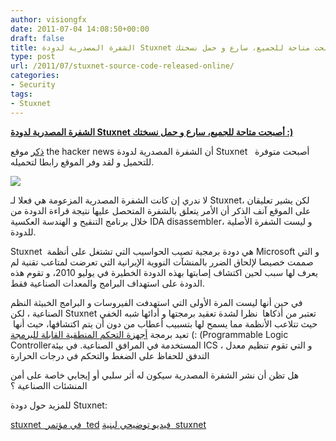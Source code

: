 ```yaml
---
author: visiongfx
date: 2011-07-04 14:08:50+00:00
draft: false
title: الشفرة المصدرية لدودة Stuxnet أصبحت متاحة للجميع، سارع و حمل نسختك :)
type: post
url: /2011/07/stuxnet-source-code-released-online/
categories:
- Security
tags:
- Stuxnet
---
```


[**الشفرة المصدرية لدودة Stuxnet أصبحت متاحة للجميع، سارع و حمل نسختك :)**](https://www.it-scoop.com/2011/07/stuxnet-source-code-released-online)


[ذكر](http://www.thehackernews.com/2011/07/stuxnet-source-code-released-online.html) موقع the hacker news أن الشفرة المصدرية لدودة Stuxnet   أصبحت متوفرة للتحميل و لقد وفر الموقع رابطا لتحميله.

[![](https://www.it-scoop.com/wp-content/uploads/2011/07/stuxnet-source-code.jpg)
](https://www.it-scoop.com/2011/07/stuxnet-source-code-released-online)

لا ندري إن كانت الشفرة المصدرية المزعومة هي فعلا لـ Stuxnet، لكن يشير تعليقان على الموقع آنف الذكر أن الأمر يتعلق بالشفرة المتحصل عليها نتيجة قراءة الدودة من خلال برنامج التنقيح و الهندسة العكسية IDA disassembler، و ليست الشفرة الأصلية للدودة.

Stuxnet  هي دودة برمجية تصيب الحواسيب التي تشتغل على أنظمة Microsoft و التي صممت خصيصا لإلحاق الضرر بالمنشآت النووية الإيرانية التي تعرضت لمتاعب تقنية لم يعرف لها سبب لحين اكتشاف إصابتها بهذه الدودة الخطيرة في يوليو 2010، و تقوم هذه الدودة على استهداف البرامج والمعدات الصناعية فقط.

في حين أنها ليست المرة الأولى التي استهدفت الفيروسات و البرامج الخبيثة النظم الصناعية ، لكن Stuxnet تعتبر من أذكاها  نظرا لشدة تعقيد برمجتها و أدائها شبه الخفي حيث تتلاعب الأنظمة مما يسمح لها بتسبيب أعطاب من دون أن يتم اكتشافها، حيث أنها  تعيد برمجة [أجهزة التحكم المنطقية القابلة للبرمجة](http://ar.wikipedia.org/wiki/%D8%AC%D9%87%D8%A7%D8%B2_%D8%AA%D8%AD%D9%83%D9%85_%D9%85%D9%86%D8%B7%D9%82%D9%8A_%D9%82%D8%A7%D8%A8%D9%84_%D9%84%D9%84%D8%A8%D8%B1%D9%85%D8%AC%D8%A9) (: (Programmable Logic Controllerالمستخدمة في المرافق الصناعية. في بيئة ICS ، و التي تقوم تنظيم معدل التدفق للحفاظ على الضغط والتحكم في درجات الحرارة

هل تظن أن نشر الشفرة المصدرية سيكون له أثر سلبي أو إيجابي خاصة على أمن المنشئات االصناعية ؟

للمزيد حول دودة Stuxnet:



[stuxnet  في مؤتمر  ted](http://blog.ted.com/2011/03/29/cracking-stuxnet-a-21st-century-cyber-weapon-ralph-langner-on-ted-com/)
[فيديو توضيحي لبنية  stuxnet](http://vimeo.com/groups/Visualization/videos/25118844)
